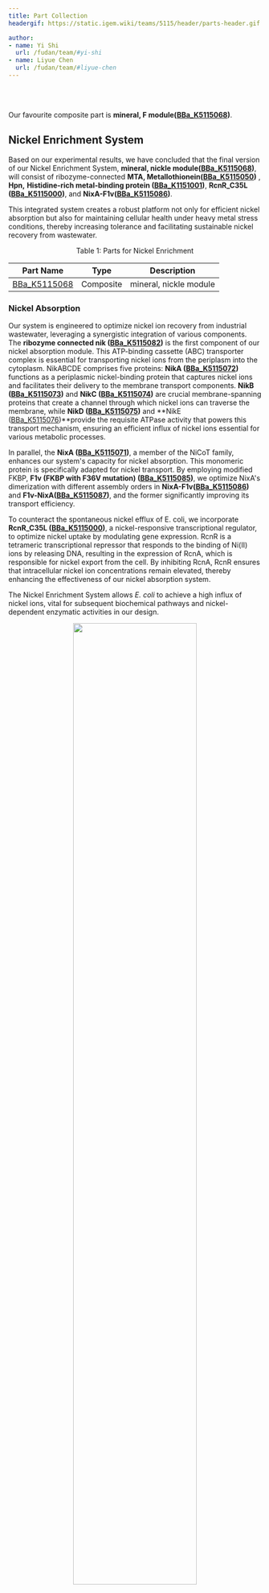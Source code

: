 ```yaml
---
title: Part Collection
headergif: https://static.igem.wiki/teams/5115/header/parts-header.gif

author:
- name: Yi Shi
  url: /fudan/team/#yi-shi
- name: Liyue Chen
  url: /fudan/team/#liyue-chen
---
```


<br><br>

Our favourite composite part is **mineral, F module([BBa_K5115068](https://parts.igem.org/Part:BBa_K5115068))**.

## Nickel Enrichment System

Based on our experimental results, we have concluded that the final version of our Nickel Enrichment System, **mineral, nickle module([BBa_K5115068]([BBa_K5115068](https://parts.igem.org/Part:BBa_K5115068)))**, will consist of ribozyme-connected **MTA, Metallothionein([BBa_K5115050](https://parts.igem.org/Part:BBa_K5115050))** , **Hpn,** **Histidine-rich metal-binding protein ([BBa_K1151001](https://parts.igem.org/Part:BBa_K1151001))**, **RcnR_C35L ([BBa_K5115000](https://parts.igem.org/Part:BBa_K5115000))**, and **NixA-F1v([BBa_K5115086](https://parts.igem.org/Part:BBa_K5115086))**. 

This integrated system creates a robust platform not only for efficient nickel absorption but also for maintaining cellular health under heavy metal stress conditions, thereby increasing tolerance and facilitating sustainable nickel recovery from wastewater.

<div style="text-align: center;">
   <p>Table 1: Parts for Nickel Enrichment</p>
</div>

| Part Name                                                | Type      | Description             |
| -------------------------------------------------------- | --------- | ----------------------- |
| [BBa_K5115068](https://parts.igem.org/Part:BBa_K5115068) | Composite | mineral,  nickle module |

### Nickel Absorption

Our system is engineered to optimize nickel ion recovery from industrial wastewater, leveraging a synergistic integration of various components. The **ribozyme connected nik ([BBa_K5115082](https://parts.igem.org/Part:BBa_K5115082))** is the first component of our nickel absorption module. This ATP-binding cassette (ABC) transporter complex is essential for transporting nickel ions from the periplasm into the cytoplasm. NikABCDE comprises five proteins: **NikA ([BBa_K5115072](https://parts.igem.org/Part:BBa_K5115072))** functions as a periplasmic nickel-binding protein that captures nickel ions and facilitates their delivery to the membrane transport components. **NikB ([BBa_K5115073](https://parts.igem.org/Part:BBa_K5115073))** and **NikC ([BBa_K5115074](https://parts.igem.org/Part:BBa_K5115074))** are crucial membrane-spanning proteins that create a channel through which nickel ions can traverse the membrane, while **NikD ([BBa_K5115075](https://parts.igem.org/Part:BBa_K5115075))** and **NikE ([BBa_K5115076](https://parts.igem.org/Part:BBa_K5115076))**provide the requisite ATPase activity that powers this transport mechanism, ensuring an efficient influx of nickel ions essential for various metabolic processes.

In parallel, the **NixA ([BBa_K5115071](https://parts.igem.org/Part:BBa_K5115071))**, a member of the NiCoT family, enhances our system's capacity for nickel absorption. This monomeric protein is specifically adapted for nickel transport. By employing modified FKBP, **F1v (FKBP with F36V mutation) ([BBa_K5115085](https://parts.igem.org/Part:BBa_K5115085))**, we optimize NixA's dimerization with different assembly orders in **NixA-F1v([BBa_K5115086](https://parts.igem.org/Part:BBa_K5115086))** and **F1v-NixA([BBa_K5115087](https://parts.igem.org/Part:BBa_K5115087))**, and the former significantly improving its transport efficiency.

To counteract the spontaneous nickel efflux of E. coli, we incorporate **RcnR_C35L ([BBa_K5115000](https://parts.igem.org/Part:BBa_K5115000))**, a nickel-responsive transcriptional regulator, to optimize nickel uptake by modulating gene expression. RcnR is a tetrameric transcriptional repressor that responds to the binding of Ni(II) ions by releasing DNA, resulting in the expression of RcnA, which is responsible for nickel export from the cell. By inhibiting RcnA, RcnR ensures that intracellular nickel ion concentrations remain elevated, thereby enhancing the effectiveness of our nickel absorption system. 

The Nickel Enrichment System allows *E. coli* to achieve a high influx of nickel ions, vital for subsequent biochemical pathways and nickel-dependent enzymatic activities in our design.

<div style="text-align: center;" id="fig-1">
<img src="https://static.igem.wiki/teams/4765/wiki/czy/prap-1-czy.png"
style='width:70%'>
<br>
<div>
<p><small style="color: gray">Figure 1: Mechanistic Overview of Nickel Uptake.
   <br>
  This diagram illustrates the interaction and functions of the nik operon, NixA transporter, RcnR regulator, and NixA-F1v in facilitating nickel ion absorption <em>E. coli</em></small></p>
</div>
</div>

<div style="text-align: center;">
   <p>Table 2: Parts for Nickel Absorption</p>
</div>

| Part Name                                                | Type      | Description                                                  |
| -------------------------------------------------------- | --------- | ------------------------------------------------------------ |
| [BBa_K5115000](https://parts.igem.org/Part:BBa_K5115000) | Coding    | RcnR_C35L – nickel-responsive transcriptional regulator that modulates gene expression for nickel homeostasis. |
| [BBa_K5115050](https://parts.igem.org/Part:BBa_K5115050) | Coding    | Metallothionein from *Pisum sativum* for heavy metal binding, protecting cells from nickel toxicity. |
| [BBa_K5115071](https://parts.igem.org/Part:BBa_K5115071) | Coding    | NixA – nickel transporter, enhanced dimerization via FKBP for improved transport efficiency. |
| [BBa_K5115072](https://parts.igem.org/Part:BBa_K5115072) | Coding    | NikA – periplasmic nickel-binding protein, essential for nickel ion capture and delivery to transport components. |
| [BBa_K5115073](https://parts.igem.org/Part:BBa_K5115073) | Coding    | NikB – integral membrane protein that forms part of the transport channel for nickel ions. |
| [BBa_K5115074](https://parts.igem.org/Part:BBa_K5115074) | Coding    | NikC – integral membrane protein facilitating the movement of nickel ions across the membrane. |
| [BBa_K5115075](https://parts.igem.org/Part:BBa_K5115075) | Coding    | NikD – ATPase that powers the transporter, essential for the active transport of nickel ions. |
| [BBa_K5115076](https://parts.igem.org/Part:BBa_K5115076) | Coding    | NikE – ATP-binding component crucial for the proper functioning and assembly of the NikABCDE operon. |
| [BBa_K5115077](https://parts.igem.org/Part:BBa_K5115077) | Composite | ribozyme+RBS+nikA+stem-loop                                  |
| [BBa_K5115078](https://parts.igem.org/Part:BBa_K5115078) | Composite | ribozyme+RBS+nikB+stem-loop                                  |
| [BBa_K5115079](https://parts.igem.org/Part:BBa_K5115079) | Composite | ribozyme+RBS+nikC+stem-loop                                  |
| [BBa_K5115080](https://parts.igem.org/Part:BBa_K5115080) | Composite | ribozyme+RBS+nikD+stem-loop                                  |
| [BBa_K5115081](https://parts.igem.org/Part:BBa_K5115081) | Composite | ribozyme+RBS+nikE+stem-loop                                  |
| [BBa_K5115082](https://parts.igem.org/Part:BBa_K5115082) | Composite | ribozyme  connected nik - Post-transcriptional regulation element for the nik operon. |
| [BBa_K5115085](https://parts.igem.org/Part:BBa_K5115085) | Coding    | F1v (FKBP with F36V mutation) -                              |
| [BBa_K5115086](https://parts.igem.org/Part:BBa_K5115086) | Composite | NixA-F1v -                                                   |
| [BBa_K5115087](https://parts.igem.org/Part:BBa_K5115087) | Composite | F1v-NixA -                                                   |

### Nickel Tolerance

To enhance nickel tolerance in our engineered *E. coli*, we integrate **Hpn,** **Histidine-rich metal-binding protein ([BBa_K1151001](https://parts.igem.org/Part:BBa_K1151001)) **and **MTA, Metallothionein([BBa_K5115050](https://parts.igem.org/Part:BBa_K5115050))** leveraging their unique properties to mitigate nickel toxicity while optimizing absorption.

**Histidine-rich metal-binding protein ([BBa_K1151001](https://parts.igem.org/Part:BBa_K1151001))** , is a crucial component of our nickel tolerance strategy. This protein, derived from *Helicobacter pylori*, is characterized by its high histidine content. Its structure allows it to exist in various multimeric forms in solution. The primary function of Hpn is to bind nickel ions, with the ability to sequester up to five Ni²⁺ ions per monomer in a pH-dependent manner (optimal at pH 7.4). This property is essential for maintaining nickel homeostasis within the bacterial cell, especially in environments with elevated metal concentrations. By binding and storing excess nickel, Hpn prevents harmful interactions between nickel ions and cellular machinery, thereby promoting the survival and functionality of *E. coli* in nickel-rich conditions.

Our improved construct, **Ribozyme + RBS + Hpn + stem-loop([BBa_K5115036](https://parts.igem.org/Part:BBa_K5115036))**, is designed to enhance the expression of Hpn within our ribozyme-assisted polycistronic co-expression system. This system ensures robust expression of Hpn, facilitating effective nickel detoxification.

In addition to Hpn, we incorporate **MTA, Metallothionein([BBa_K5115050](https://parts.igem.org/Part:BBa_K5115050))** , sourced from *Pisum sativum*. MTA is a cysteine-rich protein known for its high binding affinity for various heavy metals, including nickel. By sequestering excess nickel ions, MTA further reduces the potential cytotoxic effects associated with elevated nickel levels. This dual strategy, combining Hpn and MTA, enhances the overall nickel absorptivity of our engineered bacteria while simultaneously minimizing the harmful effects of nickel accumulation.

Together, the synergistic action of **Ribozyme + RBS + Hpn + stem-loop([BBa_K5115036](https://parts.igem.org/Part:BBa_K5115036))**, and **MTA, Metallothionein([BBa_K5115050](https://parts.igem.org/Part:BBa_K5115050))** establishes a comprehensive tolerance mechanism. This integrated system not only supports the effective uptake of nickel ions but also ensures that *E. coli* can thrive in challenging environments characterized by fluctuating metal concentrations.

<div style="text-align: center;" id="fig-1">
<img src="https://static.igem.wiki/teams/4765/wiki/czy/prap-1-czy.png"
style='width:70%'>
<br>
<div>
<p><small style="color: gray">Figure 2: Mechanistic Overview of Nickel Tolerance.
   <br>
  This diagram illustrates the interaction and functions of the Hpn and MTA in facilitating nickel ion recovery and tolerance in <em>E. coli</em></small></p>
</div>
</div>

<div style="text-align: center;">
   <p>Table 3: Parts for Nickel Tolerance</p>
</div>

| Part Name                                                | Type   | Description                                                  |
| -------------------------------------------------------- | ------ | ------------------------------------------------------------ |
| [BBa_K5115050](https://parts.igem.org/Part:BBa_K5115050) | Coding | MTA, Metallothionein – cysteine-rich protein that binds excess nickel, reducing cytotoxicity and improving tolerance. |
| [BBa_K5115036](https://parts.igem.org/Part:BBa_K5115050) | Coding | Ribozyme + RBS + Hpn – histidine-rich protein that sequesters nickel ions, protecting cells from nickel toxicity. |

## Survival System

### Anti-phage

To ensure the viability of our engineered *E. coli* in semi-open environments, such as wastewater treatment facilities, we developed an Anti-phage Survival System utilizing **YejM(BBa_K5115070)**, a critical anti-adaptor protein. YejM plays a key role in regulating the synthesis of lipopolysaccharide (LPS), a major component of the *E. coli* outer membrane. By inhibiting the degradation of LpxC, an enzyme required for LPS biosynthesis, YejM ensures stable LPS levels, which in turn enhances the bacterial membrane's integrity. This stronger outer membrane serves as a protective barrier, reducing susceptibility to phage infection.

YejM competes with FtsH, a membrane-bound protease, for interaction with LapB, preventing FtsH from degrading LpxC. This mechanism indirectly elevates LPS production, fortifying the bacterial defense against environmental stressors, including phages.

To validate the anti-phage effectiveness of YejM, we introduced the YejM gene into *E. coli TG1* strains, which carry type IV pili required for infection by M13KO7 phages. We observed significantly fewer colonies in YejM-expressing strains on dual-antibiotic plates following phage exposure, indicating a marked reduction in phage infection. This suggests that increased LPS production creates a physical barrier, lowering the efficiency of phage binding and entry.

In conclusion, the system based on YejM provides a robust strategy to protect *E. coli* against phages in complex environments, ensuring the stable functionality of our MINERAL system for industrial applications.

<div style="text-align: center;">
   <p>Table 4: Parts for Anti-phage</p>
</div>

| Part Name                                                | Type   | Description                                                  |
| -------------------------------------------------------- | ------ | ------------------------------------------------------------ |
| [BBa_K5115070](https://parts.igem.org/Part:BBa_K5115070) | Coding | YejM – anti-adaptor protein that regulates LPS synthesis, indirectly improving *E. coli* survival and enhancing phage resistance. |

### Anti-freeze & Anti-UV

Our engineered *E. coli* strains, optimized for nickel absorption, require resilient survival mechanisms to flourish in demanding working conditions. The integration of Anti-freeze and Anti-UV modules is essential for various reasons. We extend our sincere gratitude to **[Fudan iGEM 2023](https://2023.igem.wiki/fudan/part-collection/#survival-system)** for providing the plasmids that enhance our strains' anti-freeze and anti-desiccation capabilities.

The Anti-freeze module includes the protein **AnAFP ([BBa_K4765015](https://parts.igem.org/Part:BBa_K4765015))**, which enhances resistance to freezing temperatures. Additionally, we have incorporated the *H. ex* mtSSB protein, derived from tardigrades. This protein provides anti-desiccation properties, ensuring robust survival in harsh conditions.

For Anti-desiccation, we utilize the protein **SAHS protein ([BBa_K2306003](https://parts.igem.org/Part:BBa_K2306003))**, which is essential for preventing cell damage in dry environments. This capability is critical for maintaining bacterial viability during periods of low moisture, which may occur in industrial processes.

Together, these modules enhance the *E. coli*'s resilience, allowing it to withstand extreme cold and desiccation, which are vital for successful colonization and operation in extraterrestrial and challenging terrestrial environments.

## Microparticle System

The Microparticle System aims to create a specialized microenvironment within *E. coli* for the effective reduction of bioaccumulated nickel ions into nickel microparticles. Central to this process is Ni/Fe hydrogenase, a key enzyme that facilitates the transition of nickel ions into metallic nanoparticles through a reversible catalytic reaction.

Based on our experimental results, we have concluded that the final version of our Microparticle System, will consist of the hydrogenase-related components essential for nickel reduction including **mineral, F module ([BBa_K5115067](https://parts.igem.org/Part:BBa_K5115067))**, which includes the part **hox and hyp, with EP targeted hoxF([BBa_K5115063](https://parts.igem.org/Part:BBa_K5115063))** and **cso, without csoS3([BBa_K5115065](https://parts.igem.org/Part:BBa_K5115065))**, while the alternative, **mineral, U module ([BBa_K5115066](https://parts.igem.org/Part:BBa_K5115066))**has been set aside due to its lesser efficacy in our trials.

This integrated system provides a reliable framework for the effective reduction of nickel ions into less harmful forms, promoting not only efficient nickel recovery but also enhancing the resilience of our engineered *E. coli* strains in challenging environmental conditions.

<div style="text-align: center;">
   <p>Table5: Parts for Microparticle System</p>
</div>

| Part Name                                                | Type      | Description       |
| -------------------------------------------------------- | --------- | ----------------- |
| [BBa_K5115066](https://parts.igem.org/Part:BBa_K5115066) | Composite | mineral, U module |
| [BBa_K5115067](https://parts.igem.org/Part:BBa_K5115067) | Composite | mineral, F module |

### Hydrogenase-Mediated Nickel Ion Reduction

The hydrogenase component of our microparticle system plays a crucial role in the bioconversion of nickel ions into nickel microparticles. This system incorporates several key parts, including the **hox and hyp operon([BBa_K5115020](https://parts.igem.org/Part:BBa_K5115020))** to enhance functionality and efficiency.

The **hox operon** consists of multiple genes that work collaboratively to facilitate hydrogen production and nickel reduction. **hoxF ([BBa_K5115001](https://parts.igem.org/Part:BBa_K5115001))** encodes the core hydrogenase subunit, which catalyzes the conversion of protons and electrons into molecular hydrogen. This process is crucial for providing the reducing power needed for nickel ion reduction. The subunits **hoxU ([BBa_K5115003](https://parts.igem.org/Part:BBa_K5115003))**, **hoxY ([BBa_K5115004](https://parts.igem.org/Part:BBa_K5115004))**, **hoxH ([BBa_K5115005](https://parts.igem.org/Part:BBa_K5115005))**, **hoxW ([BBa_K5115006](https://parts.igem.org/Part:BBa_K5115006))**, and **hoxI ([BBa_K5115007](https://parts.igem.org/Part:BBa_K5115007))** contribute to the stability, electron transfer, and assembly of the hydrogenase complex, ensuring its optimal performance during nickel reduction.

The **hyp operon** plays a critical role in the maturation of hydrogenase, with **hypA ([BBa_K5115008](https://parts.igem.org/Part:BBa_K5115008))**, **hypB ([BBa_K5115009](https://parts.igem.org/Part:BBa_K5115009))**, and **hypF ([BBa_K5115010](https://parts.igem.org/Part:BBa_K5115010))** working together to facilitate the delivery of the necessary nickel cofactor to the enzyme. Specifically, hypA and **hypB** are involved in nickel binding and transport, ensuring that the hydrogenase subunits receive the required metal ions for optimal activity. HypF assists in the assembly of the hydrogenase complex by stabilizing its structure during maturation.

Through the synergistic integration of the hox and hyp operon, our system effectively enhances hydrogen production and enables the reduction of nickel ions into nanoparticles, thereby maximizing the efficiency of nickel recovery from industrial wastewater.

<div style="text-align: center;">
   <p>Table 6: Parts for Hydrogenase-Mediated Nickel Ion Reduction</p>
</div>

| Part Name                                                | Type      | Description                                   |
| -------------------------------------------------------- | --------- | --------------------------------------------- |
| [BBa_K5115001](https://parts.igem.org/Part:BBa_K5115001) | Coding    | hoxF                                          |
| [BBa_K5115003](https://parts.igem.org/Part:BBa_K5115003) | Coding    | hoxU                                          |
| [BBa_K5115004](https://parts.igem.org/Part:BBa_K5115004) | Coding    | hoxY                                          |
| [BBa_K5115005](https://parts.igem.org/Part:BBa_K5115005) | Coding    | hoxH                                          |
| [BBa_K5115006](https://parts.igem.org/Part:BBa_K5115006) | Coding    | hoxW                                          |
| [BBa_K5115007](https://parts.igem.org/Part:BBa_K5115007) | Coding    | hoxI                                          |
| [BBa_K5115008](https://parts.igem.org/Part:BBa_K5115008) | Coding    | hypA                                          |
| [BBa_K5115009](https://parts.igem.org/Part:BBa_K5115009) | Coding    | hypB                                          |
| [BBa_K5115010](https://parts.igem.org/Part:BBa_K5115010) | Coding    | hypF                                          |
| [BBa_K5115011](https://parts.igem.org/Part:BBa_K5115011) | Composite | ribozyme+RBS+hoxF+stem-loop                   |
| [BBa_K5115012](https://parts.igem.org/Part:BBa_K5115012) | Composite | ribozyme+RBS+hoxU+stem-loop                   |
| [BBa_K5115013](https://parts.igem.org/Part:BBa_K5115013) | Composite | ribozyme+RBS+hoxY+stem-loop                   |
| [BBa_K5115014](https://parts.igem.org/Part:BBa_K5115014) | Composite | ribozyme+RBS+hoxH+stem-loop                   |
| [BBa_K5115015](https://parts.igem.org/Part:BBa_K5115015) | Composite | ribozyme+RBS+hoxW+stem-loop                   |
| [BBa_K5115016](https://parts.igem.org/Part:BBa_K5115016) | Composite | ribozyme+RBS+hoxI+stem-loop                   |
| [BBa_K5115017](https://parts.igem.org/Part:BBa_K5115017) | Composite | ribozyme+RBS+hypA+stem-loop                   |
| [BBa_K5115018](https://parts.igem.org/Part:BBa_K5115018) | Composite | ribozyme+RBS+hypB+stem-loop                   |
| [BBa_K5115018](https://parts.igem.org/Part:BBa_K5115018) | Composite | ribozyme+RBS+hypB+stem-loop                   |
| [BBa_K5115019](https://parts.igem.org/Part:BBa_K5115019) | Composite | ribozyme+RBS+hypF+stem-loop                   |
| [BBa_K5115020](https://parts.igem.org/Part:BBa_K5115020) | DNA       | hox and hyp operon                            |
| [BBa_K5115021](https://parts.igem.org/Part:BBa_K5115021) | DNA       | linker1 for hox and hyp                       |
| [BBa_K5115022](https://parts.igem.org/Part:BBa_K5115022) | DNA       | linker2 for hox and hyp                       |
| [BBa_K5115023](https://parts.igem.org/Part:BBa_K5115023) | DNA       | linker3 for hox and hyp                       |
| [BBa_K5115024](https://parts.igem.org/Part:BBa_K5115024) | DNA       | linker4 for hox and hyp                       |
| [BBa_K5115025](https://parts.igem.org/Part:BBa_K5115025) | DNA       | linker5 for hox and hyp                       |
| [BBa_K5115051](https://parts.igem.org/Part:BBa_K5115051) | Composite | ribozyme connected  hox and hyp               |
| [BBa_K5115052](https://parts.igem.org/Part:BBa_K5115052) | Composite | ribozyme connected hox and hyp, without  hoxF |
| [BBa_K5115053](https://parts.igem.org/Part:BBa_K5115053) | Composite | ribozyme connected hox and hyp, without  hoxU |

### α-carboxysomes Compartmentalization

Our system incorporates a carboxysome module designed to enhance the efficiency of nickel fixation and support nickel ion reduction processes. The carboxysome-related components are essential for the formation of these specialized organelles within *E. coli*.

The **csoS1A ([BBa_K5115030](https://parts.igem.org/Part:BBa_K5115030))**, **csoS1B ([BBa_K5115031](https://parts.igem.org/Part:BBa_K5115031))**, **csoS1C ([BBa_K5115030](https://parts.igem.org/Part:BBa_K5115031))**, **csoS1D ([BBa_K5115032](https://parts.igem.org/Part:BBa_K5115032))**, **csoS2 ([BBa_K5115026](https://parts.igem.org/Part:BBa_K5115026))**, and **csoS3 ([BBa_K5115027](https://parts.igem.org/Part:BBa_K5115027))** proteins are integral to the structural integrity of carboxysomes. These proteins form the shell of the carboxysome, providing a protective environment for carbon fixation enzymes.

Specifically, **csoS1A**, **csoS1B**, and **csoS1C** contribute to the outer layer of the carboxysome, while **csoS2** and **csoS3** play roles in stabilizing the shell structure, ensuring that the carboxysome remains intact under various cellular conditions. The inclusion of **csoS4A ([BBa_K5115055](https://parts.igem.org/Part:BBa_K5115055))** and **csoS4B ([BBa_K5115028](https://parts.igem.org/Part:BBa_K5115028))** further enhances the structural assembly and functionality of the carboxysome, facilitating the encapsulation of carbon fixation enzymes like RuBisCO.

In our design, we omitted the **csoS3 ([BBa_K5115027](https://parts.igem.org/Part:BBa_K5115027))** gene, as previous studies have shown that it is not essential for carboxysome assembly or function. While it does enhance carboxysome stability, its absence does not significantly affect shell formation or carbon fixation. Therefore, we chose to streamline our plasmid design by excluding this component while retaining the key structural proteins needed for effective carboxysome formation.

The components of the carboxysome module in our system are derived from a plasmid reported in the literature, which contains the genetic sequences necessary for the assembly and function of carboxysomes in *E. coli*. The overall design not only supports nickel ion reduction but also promotes enhanced carbon capture, thereby contributing to a more sustainable bioprocess.

<div style="text-align: center;">
   <p>Table 7: Parts for α-carboxysomes Compartmentalization</p>
</div>

| Part Name                                                | Type   | Description        |
| -------------------------------------------------------- | ------ | ------------------ |
| [BBa_K5115026](https://parts.igem.org/Part:BBa_K5115026) | Coding | csoS2              |
| [BBa_K5115027](https://parts.igem.org/Part:BBa_K5115027) | Coding | csoS3              |
| [BBa_K5115028](https://parts.igem.org/Part:BBa_K5115028) | Coding | csoS4B             |
| [BBa_K5115029](https://parts.igem.org/Part:BBa_K5115029) | Coding | csoS1C             |
| [BBa_K5115030](https://parts.igem.org/Part:BBa_K5115030) | Coding | csoS1A             |
| [BBa_K5115031](https://parts.igem.org/Part:BBa_K5115031) | Coding | csoS1B             |
| [BBa_K5115032](https://parts.igem.org/Part:BBa_K5115032) | Coding | csoS1D             |
| [BBa_K5115034](https://parts.igem.org/Part:BBa_K5115034) | DNA    | csoS operon        |
| [BBa_K5115044](https://parts.igem.org/Part:BBa_K5115044) | DNA    | linker1            |
| [BBa_K5115045](https://parts.igem.org/Part:BBa_K5115045) | DNA    | linker2            |
| [BBa_K5115046](https://parts.igem.org/Part:BBa_K5115046) | DNA    | linker3            |
| [BBa_K5115047](https://parts.igem.org/Part:BBa_K5115047) | DNA    | linker4            |
| [BBa_K5115048](https://parts.igem.org/Part:BBa_K5115048) | DNA    | linker5            |
| [BBa_K5115049](https://parts.igem.org/Part:BBa_K5115049) | DNA    | linker6            |
| [BBa_K5115055](https://parts.igem.org/Part:BBa_K5115055) | Coding | csoS4A             |
| [BBa_K5115065](https://parts.igem.org/Part:BBa_K5115065) | DNA    | cso, without csoS3 |

### Peptide Encapsulation

The Peptide Encapsulation (EP) module is designed to facilitate the effective encapsulation of enzymes within the carboxysome structure, enhancing the efficiency of biochemical reactions. **EP ([BBa_K5115002](https://parts.igem.org/Part:BBa_K5115002))**  serves as a linker that connects the target enzymes to the carboxysome, ensuring proper localization and functionality.

In our experimental design, EP is integrated into several composite parts, each serving a specific linking purpose. The part **hoxF fused with EP ([BBa_K5115058](https://parts.igem.org/Part:BBa_K5115058))** or **hoxU fused with EP ([BBa_K5115059](https://parts.igem.org/Part:BBa_K5115059))** combines the hoxF or hoxU gene, responsible for encoding a hydrogenase subunit, with EP, facilitating the targeted delivery of the hydrogenase into the carboxysome. 

The composite parts **ribozyme+RBS+hoxF-GS-EP+stem-loop ([BBa_K5115061](https://parts.igem.org/Part:BBa_K5115061))** and **ribozyme+RBS+hoxU-GS-EP+stem-loop ([BBa_K5115062](https://parts.igem.org/Part:BBa_K5115062))** both incorporate a ribozyme, ribosome binding site (RBS), and their respective hydrogenase genes (hoxF or hoxU) fused with EP and a stem-loop structure. This design ensures the efficient expression and encapsulation of the hydrogenase subunits within the carboxysome, promoting optimal enzyme functionality.

Additionally, the parts **hox and hyp, with EP targeted hoxF ([BBa_K5115063](https://parts.igem.org/Part:BBa_K5115063))** and **hox and hyp, with EP targeted hoxU ([BBa_K5115064](https://parts.igem.org/Part:BBa_K5115064))** contain the hox and hyp genes, with EP specifically targeting hoxF and hoxU, respectively, for encapsulation. This design allows for the coordinated expression and delivery of both hydrogenase and helper proteins within the carboxysome, facilitating efficient encapsulation and function.

By utilizing the EP module, our system can enhance enzyme activity and stability within the carboxysome, promoting efficient nickel ion reduction and carbon fixation processes.

<div style="text-align: center;">
   <p>Table 8: Parts for Peptide Encapsulation</p>
</div>

| Part Name                                                | Type      | Description                        |
| -------------------------------------------------------- | --------- | ---------------------------------- |
| [BBa_K5115002](https://parts.igem.org/Part:BBa_K5115002) | Coding    | EP                                 |
| [BBa_K5115058](https://parts.igem.org/Part:BBa_K5115058) | Coding    | hoxF fused with EP                 |
| [BBa_K5115059](https://parts.igem.org/Part:BBa_K5115059) | Composite | hoxU fused with EP                 |
| [BBa_K5115061](https://parts.igem.org/Part:BBa_K5115061) | Composite | ribozyme+RBS+hoxF-GS-EP+stem-loop  |
| [BBa_K5115062](https://parts.igem.org/Part:BBa_K5115062) | Composite | ribozyme+RBS+hoxU-GS-EP+stem-loop  |
| [BBa_K5115063](https://parts.igem.org/Part:BBa_K5115063) | Composite | hox and hyp, with EP targeted hoxF |
| [BBa_K5115064](https://parts.igem.org/Part:BBa_K5115064) | Composite | hox and hyp, with EP targeted hoxU |

In summary, the Microparticle System harnesses the collaborative power of hydrogenase enzymes, carboxysome compartments, and encapsulation peptides to drive an innovative approach for nickel reduction in *E. coli*. This integrated module not only advances the biotechnological potential of engineered microorganisms but also addresses environmental concerns related to nickel contamination by converting harmful ions into less toxic nanoparticles.

## Hydrogen supply System

To ensure an adequate supply of hydrogen for our engineered *E. coli* strains, we have established a symbiotic system that leverages cyanobacteria for hydrogen production. This approach is vital for providing the necessary hydrogen for hydrogenase-mediated nickel reduction. We are immensely grateful for the plasmids provided by Fudan iGEM 2023, including *CscB* ([BBa_K4115045](https://parts.igem.org/Part:BBa_K4115045)) and *SacC* ([BBa_K4115017](https://parts.igem.org/Part:BBa_K4115017)), provided by [ShanghaiTech-China iGEM 2023](https://2024.igem.wiki/shanghaitech-china/), which facilitate the integration of hydrogen production with our *E. coli* hydrogen utilization pathway.


## References